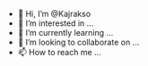 - 👋 Hi, I’m @Kajrakso
- 👀 I’m interested in ...
- 🌱 I’m currently learning ...
- 💞️ I’m looking to collaborate on ...
- 📫 How to reach me ...

<!---
Kajrakso/Kajrakso is a ✨ special ✨ repository because its `README.md` (this file) appears on your GitHub profile.
You can click the Preview link to take a look at your changes.
--->
